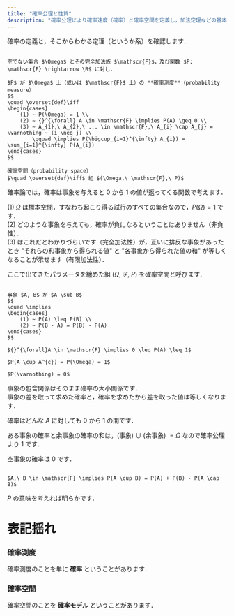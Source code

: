 ```yaml
---
title: "確率公理と性質"
description: "確率公理により確率速度（確率）と確率空間を定義し，加法定理などの基本的な各種定理を確認します．確率公理は，空でない集合 Ω とその完全家宝族 F を元に確率を表す関数 P: F → R を定義します．"
---
```


確率の定義と，そこからわかる定理（というか系）を確認します．

~~~definition:確率（確率公理）

空でない集合 $\Omega$ とその完全加法族 $\mathscr{F}$，及び関数 $P: \mathscr{F} \rightarrow \R$ に対し，

$P$ が $\Omega$ 上（或いは $\mathscr{F}$ 上）の **確率測度**（probability measure）  
$$
\quad \overset{def}\iff
\begin{cases}
    (1) ~ P(\Omega) = 1 \\
    (2) ~ {}^{\forall} A \in \mathscr{F} \implies P(A) \geq 0 \\
    (3) ~ A_{1},\ A_{2},\ ... \in \mathscr{F},\ A_{i} \cap A_{j} = \varnothing ~ (i \neq j) \\
        \qquad \implies P(\bigcup_{i=1}^{\infty} A_{i}) = \sum_{i=1}^{\infty} P(A_{i})
\end{cases}
$$

確率空間（probability space）  
$\quad \overset{def}\iff$ 組 $(\Omega,\ \mathscr{F},\ P)$

~~~

確率論では，確率は事象を与えると $0$ から $1$ の値が返ってくる関数で考えます．

$(1)$ $\Omega$ は標本空間，すなわち起こり得る試行のすべての集合なので，$P(\Omega) = 1$ です．  
$(2)$ どのような事象を与えても，確率が負になるということはありません（非負性）．  
$(3)$ はこれだとわかりづらいです（完全加法性）が，互いに排反な事象があったとき "それらの和事象から得られる値" と "各事象から得られた値の和" が等しくなることが示せます（有限加法性）．

ここで出てきたパラメータを纏めた組 $(\Omega,\ \mathscr{F},\ P)$ を確率空間と呼びます．

~~~theorem:確率

事象 $A, B$ が $A \sub B$  
$$
\quad \implies
\begin{cases}
    (1) ~ P(A) \leq P(B) \\
    (2) ~ P(B - A) = P(B) - P(A)
\end{cases}
$$

${}^{\forall}A \in \mathscr{F} \implies 0 \leq P(A) \leq 1$

$P(A \cup A^{c}) = P(\Omega) = 1$

$P(\varnothing) = 0$

~~~

事象の包含関係はそのまま確率の大小関係です．  
事象の差を取って求めた確率と，確率を求めたから差を取った値は等しくなります．

確率はどんな $A$ に対しても $0$ から $1$ の間です．

ある事象の確率と余事象の確率の和は，$($事象$)$ $\cup$ $($余事象$)$ $= \Omega$ なので確率公理より $1$ です．

空事象の確率は $0$ です．

~~~theorem:加法定理

$A,\ B \in \mathscr{F} \implies P(A \cup B) = P(A) + P(B) - P(A \cap B)$

~~~

$P$ の意味を考えれば明らかです．

# 表記揺れ

### 確率測度

確率測度のことを単に **確率** ということがあります．

### 確率空間

確率空間のことを **確率モデル** ということがあります．
